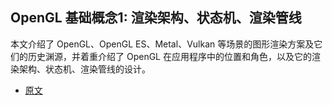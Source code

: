 ## OpenGL 基础概念1: 渲染架构、状态机、渲染管线

本文介绍了 OpenGL、OpenGL ES、Metal、Vulkan 等场景的图形渲染方案及它们的历史渊源，并着重介绍了 OpenGL 在应用程序中的位置和角色，以及它的渲染架构、状态机、渲染管线的设计。

- [原文](https://mp.weixin.qq.com/s?__biz=MjM5MTkxOTQyMQ==&mid=2257486712&idx=1&sn=4b8debc7708dd9c0c8ddb2a8d8d07615&scene=21#wechat_redirect)